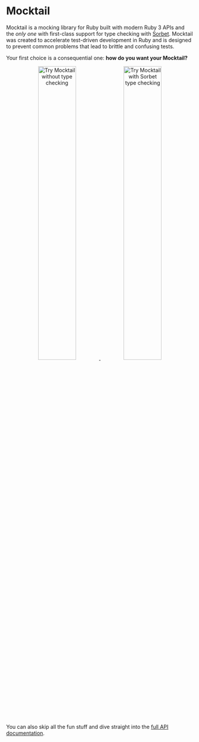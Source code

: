 # Mocktail

Mocktail is a mocking library for Ruby built with modern Ruby 3 APIs and the
_only one_ with first-class support for type checking with
[Sorbet](https://sorbet.org). Mocktail was created to accelerate test-driven
development in Ruby and is designed to prevent common problems that lead to
brittle and confusing tests.

Your first choice is a consequential one: **how do you want your Mocktail?**

<p align="center" width="100%">
  <a href="/docs/installation_untyped.md">
    <img src="docs/img/mocktail_untyped.jpg" width="45%" alt="Try Mocktail without type checking">
  </a>
  <a href="/docs/installation_sorbet.md">
    <img src="docs/img/mocktail_sorbet.jpg" width="45%" alt="Try Mocktail with Sorbet type checking">
  </a>
</p>

You can also skip all the fun stuff and dive straight into the [full API documentation](/docs/support/api.md).
